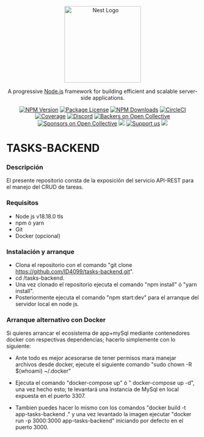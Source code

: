 <p align="center">
  <a href="http://nestjs.com/" target="blank"><img src="https://nestjs.com/img/logo-small.svg" width="200" alt="Nest Logo" /></a>
</p>

[circleci-image]: https://img.shields.io/circleci/build/github/nestjs/nest/master?token=abc123def456
[circleci-url]: https://circleci.com/gh/nestjs/nest

  <p align="center">A progressive <a href="http://nodejs.org" target="_blank">Node.js</a> framework for building efficient and scalable server-side applications.</p>
    <p align="center">
<a href="https://www.npmjs.com/~nestjscore" target="_blank"><img src="https://img.shields.io/npm/v/@nestjs/core.svg" alt="NPM Version" /></a>
<a href="https://www.npmjs.com/~nestjscore" target="_blank"><img src="https://img.shields.io/npm/l/@nestjs/core.svg" alt="Package License" /></a>
<a href="https://www.npmjs.com/~nestjscore" target="_blank"><img src="https://img.shields.io/npm/dm/@nestjs/common.svg" alt="NPM Downloads" /></a>
<a href="https://circleci.com/gh/nestjs/nest" target="_blank"><img src="https://img.shields.io/circleci/build/github/nestjs/nest/master" alt="CircleCI" /></a>
<a href="https://coveralls.io/github/nestjs/nest?branch=master" target="_blank"><img src="https://coveralls.io/repos/github/nestjs/nest/badge.svg?branch=master#9" alt="Coverage" /></a>
<a href="https://discord.gg/G7Qnnhy" target="_blank"><img src="https://img.shields.io/badge/discord-online-brightgreen.svg" alt="Discord"/></a>
<a href="https://opencollective.com/nest#backer" target="_blank"><img src="https://opencollective.com/nest/backers/badge.svg" alt="Backers on Open Collective" /></a>
<a href="https://opencollective.com/nest#sponsor" target="_blank"><img src="https://opencollective.com/nest/sponsors/badge.svg" alt="Sponsors on Open Collective" /></a>
  <a href="https://paypal.me/kamilmysliwiec" target="_blank"><img src="https://img.shields.io/badge/Donate-PayPal-ff3f59.svg"/></a>
    <a href="https://opencollective.com/nest#sponsor"  target="_blank"><img src="https://img.shields.io/badge/Support%20us-Open%20Collective-41B883.svg" alt="Support us"></a>
  <a href="https://twitter.com/nestframework" target="_blank"><img src="https://img.shields.io/twitter/follow/nestframework.svg?style=social&label=Follow"></a>
</p>
  <!--[![Backers on Open Collective](https://opencollective.com/nest/backers/badge.svg)](https://opencollective.com/nest#backer)
  [![Sponsors on Open Collective](https://opencollective.com/nest/sponsors/badge.svg)](https://opencollective.com/nest#sponsor)-->

# TASKS-BACKEND

### Descripción

El presente repositorio consta de la exposición del servicio API-REST para el manejo del CRUD de tareas.

### Requisitos

- Node js v18.18.0 tls
- npm ó yarn
- Git
- Docker (opcional)

### Instalación y arranque

- Clona el repositorio con el comando "git clone https://github.com/ID4099/tasks-backend.git".
- cd /tasks-backend.
- Una vez clonado el repositorio ejecuta el comando "npm install" ó "yarn install".
- Posteriormente ejecuta el comando "npm start:dev" para el arranque del servidor local en node js.

### Arranque alternativo con Docker

Si quieres arrancar el ecosistema de app+mySql mediante contenedores docker con respectivas dependencias; hacerlo simplemente con lo siguiente:

- Ante todo es mejor acesorarse de tener permisos mara manejar archivos desde docker, ejecute el siguiente comando "sudo chown -R $(whoami) ~/.docker"

- Ejecuta el comando "docker-compose up" ó " docker-compose up -d", una vez hecho esto; te levantará una instancia de MySql en local expuesta en el puerto 3307.
- Tambien puedes hacer lo mismo con los comandos "docker build -t app-tasks-backend ." y una vez levantado la imagen ejecutar "docker run -p 3000:3000 app-tasks-backend" iniciando por defecto en el puerto 3000.
